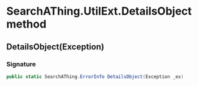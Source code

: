 # SearchAThing.UtilExt.DetailsObject method
## DetailsObject(Exception)
### Signature
```csharp
public static SearchAThing.ErrorInfo DetailsObject(Exception _ex)
```
